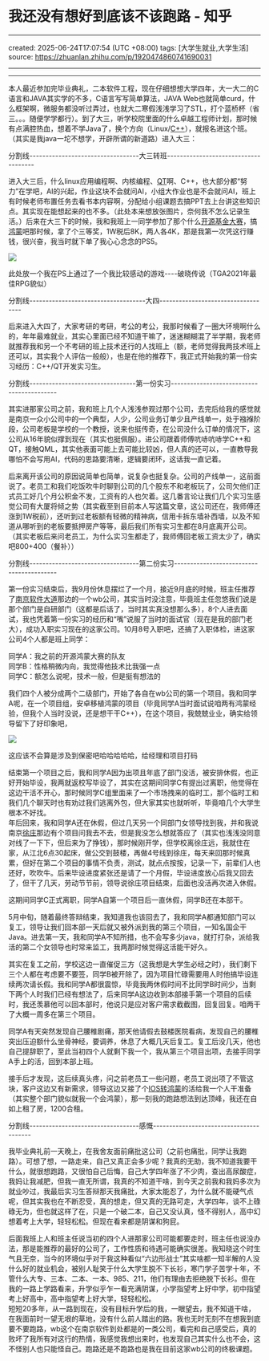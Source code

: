 # 我还没有想好到底该不该跑路 - 知乎

---
created: 2025-06-24T17:07:54 (UTC +08:00)
tags: [大学生就业,大学生活]
source: https://zhuanlan.zhihu.com/p/1920474860741690031

---



---
本人最近参加完毕业典礼，二本软件工程，现在仔细想想大学四年，大一大二的C语言和JAVA其实学的不多，C语言写写简单算法，JAVA Web也就简单curd，什么框架啊，微服务都没听过弄过，也就大二寒假浅浅学习了STL，打个蓝桥杯（省三。。。随便学学都行）。到了大三，听学校院里面的什么卓越工程师计划，那时候有点满腔热血，想着不学Java了，换个方向（Linux/[C++](https://zhida.zhihu.com/search?content_id=259436902&content_type=Article&match_order=1&q=C%2B%2B&zd_token=eyJhbGciOiJIUzI1NiIsInR5cCI6IkpXVCJ9.eyJpc3MiOiJ6aGlkYV9zZXJ2ZXIiLCJleHAiOjE3NTA5Mjg4NTgsInEiOiJDKysiLCJ6aGlkYV9zb3VyY2UiOiJlbnRpdHkiLCJjb250ZW50X2lkIjoyNTk0MzY5MDIsImNvbnRlbnRfdHlwZSI6IkFydGljbGUiLCJtYXRjaF9vcmRlciI6MSwiemRfdG9rZW4iOm51bGx9.SeOnt0PexARZ8rs5jLN-HQ0LXCGZuC1Fe7Nj6MovZL0&zhida_source=entity)），就报名进这个班。（其实是我java一坨不想学，开辟所谓的新道路）进入大三：

分割线----------------------------------大三转班-------------------------------------

进入大三后，什么linux应用编程啊、内核编程、[QT](https://zhida.zhihu.com/search?content_id=259436902&content_type=Article&match_order=1&q=QT&zd_token=eyJhbGciOiJIUzI1NiIsInR5cCI6IkpXVCJ9.eyJpc3MiOiJ6aGlkYV9zZXJ2ZXIiLCJleHAiOjE3NTA5Mjg4NTgsInEiOiJRVCIsInpoaWRhX3NvdXJjZSI6ImVudGl0eSIsImNvbnRlbnRfaWQiOjI1OTQzNjkwMiwiY29udGVudF90eXBlIjoiQXJ0aWNsZSIsIm1hdGNoX29yZGVyIjoxLCJ6ZF90b2tlbiI6bnVsbH0.JIKlficZHBueq4OcC9GrMGjp7EOCLjv1c0aj0ufe8Z4&zhida_source=entity)啊、C++，也大部分都“努力”在学吧，AI的兴起，作业这块不会就问AI，小组大作业也是不会就问AI，班上有时候老师布置任务去看书本内容啊，分配给小组课题去搞PPT去上台讲这些知识点。其实现在能想起来的也不多。（此处本来想放张图片，奈何我不怎么记录生活。）后来在大三下的时候，我和我班上一同学参加了那个什么[开源基金大赛](https://zhida.zhihu.com/search?content_id=259436902&content_type=Article&match_order=1&q=%E5%BC%80%E6%BA%90%E5%9F%BA%E9%87%91%E5%A4%A7%E8%B5%9B&zd_token=eyJhbGciOiJIUzI1NiIsInR5cCI6IkpXVCJ9.eyJpc3MiOiJ6aGlkYV9zZXJ2ZXIiLCJleHAiOjE3NTA5Mjg4NTgsInEiOiLlvIDmupDln7rph5HlpKfotZsiLCJ6aGlkYV9zb3VyY2UiOiJlbnRpdHkiLCJjb250ZW50X2lkIjoyNTk0MzY5MDIsImNvbnRlbnRfdHlwZSI6IkFydGljbGUiLCJtYXRjaF9vcmRlciI6MSwiemRfdG9rZW4iOm51bGx9.ah8LI4Nki7vI_ZL8KSfazZebG8gX1xjOmSxSJBva74U&zhida_source=entity)，搞[鸿蒙](https://zhida.zhihu.com/search?content_id=259436902&content_type=Article&match_order=1&q=%E9%B8%BF%E8%92%99&zd_token=eyJhbGciOiJIUzI1NiIsInR5cCI6IkpXVCJ9.eyJpc3MiOiJ6aGlkYV9zZXJ2ZXIiLCJleHAiOjE3NTA5Mjg4NTgsInEiOiLpuL_okpkiLCJ6aGlkYV9zb3VyY2UiOiJlbnRpdHkiLCJjb250ZW50X2lkIjoyNTk0MzY5MDIsImNvbnRlbnRfdHlwZSI6IkFydGljbGUiLCJtYXRjaF9vcmRlciI6MSwiemRfdG9rZW4iOm51bGx9.05_GblmD63LhWvoUCnS7gx6890ihX9i7OgO7FWiUV0Q&zhida_source=entity)吧那时候，拿了个三等奖，1W税后8K，两人各4K，那是我第一次凭这行赚钱，很兴奋，我当时就下单了我心心念念的PS5。

![](https://pica.zhimg.com/v2-644e4fc59820ab0028e2e68243d04b9a_1440w.jpg)

此处放一个我在PS上通过了一个我比较感动的游戏----破晓传说（TGA2021年最佳RPG貌似）

分割线------------------------------------大四-----------------------------------

后来进入大四了，大家考研的考研，考公的考公，我那时候看了一圈大环境啊什么的，年年最难就业，其实心里面已经不知道干嘛了，迷迷糊糊混了半学期，我老师就推荐我和另一个不考研的班上技术还行的人找班上（额，老师觉得我两技术班上还可以，其实我个人评估一般般），也是在他的推荐下，我正式开始我的第一份实习经历：C++/QT开发实习生。

分割线---------------------------------第一份实习------------------------------------------

其实进那家公司之前，我和班上几个人浅浅参观过那个公司，去完后给我的感觉就是南京一众小公司中的一个典型，人少，公司业务订单少且产线单一，处于襁褓阶段，公司老板是学校的一个教授，说来也挺传奇，在公司没什么订单的情况下，这公司从16年貌似撑到现在（其实也挺佩服）。进公司跟着师傅吭哧吭哧学C++和QT，接触QML，其实他表面可能上去可能比较凶，但人真的还可以，一直教导我哪怕不会写用AI，代码的思路要清晰，逻辑要闭环，这话我一直记着。

后来离开该公司的原因说简单也简单，说复杂也挺复杂。公司的产线单一，这前面说了。老员工和我们吃饭吹牛时聊到公司的几个股东不和老板玩了，公司欠他们正式员工好几个月公积金不发，工资有的人也欠着。这几番言论让我们几个实习生感觉公司有大厦将倾之势（其实截至到目前本人写这篇文章，这公司还在，我师傅还涨到1W税前），还听到过老板额有轻微的精神病，信用卡拆东墙补西墙，以及不知道从哪听到的老板要抵押房产等等，最后我们所有实习生都在8月底离开公司。（其实老板后来问老员工，为什么实习生都走了，我师傅回老板工资太少了，确实吧800+400（餐补））

分割线----------------------------------第二份实习-----------------------------------------

第一份实习结束后，我9月份休息摆烂了一个月，接近9月底的时候，班主任推荐了[南京软件大道](https://zhida.zhihu.com/search?content_id=259436902&content_type=Article&match_order=1&q=%E5%8D%97%E4%BA%AC%E8%BD%AF%E4%BB%B6%E5%A4%A7%E9%81%93&zd_token=eyJhbGciOiJIUzI1NiIsInR5cCI6IkpXVCJ9.eyJpc3MiOiJ6aGlkYV9zZXJ2ZXIiLCJleHAiOjE3NTA5Mjg4NTgsInEiOiLljZfkuqzova_ku7blpKfpgZMiLCJ6aGlkYV9zb3VyY2UiOiJlbnRpdHkiLCJjb250ZW50X2lkIjoyNTk0MzY5MDIsImNvbnRlbnRfdHlwZSI6IkFydGljbGUiLCJtYXRjaF9vcmRlciI6MSwiemRfdG9rZW4iOm51bGx9.VQyfnEHjHcsJ4NabtUwPLholICJaJzMXAw2F9oYlDTg&zhida_source=entity)那边的一个wb公司，其实当时没注意，毕竟班主任忽悠我们说是那个部门是自研部门（这都是后话了，当时其实真没想那么多），8个人进去面试，我也凭着第一份实习的经历和“嘴”说服了当时的面试官（现在是我的部门老大），成功入职实习现在的这家公司。10月8号入职吧，还搞了入职体检，进这家公司4个人都是班上同学：

同学A：我之前的开源鸿蒙大赛的队友  
同学B：性格稍微内向，我觉得他技术比我强一点  
同学C：额怎么说呢，技术一般，但是挺有想法的

我们四个人被分成两个二级部门，开始了各自在wb公司的第一个项目。我和同学A呢，在一个项目组，安卓移植鸿蒙的项目（毕竟同学A当时面试说咱两有鸿蒙经验，但我个人当时没说，还是想干干C++），在这个项目，我兢兢业业，确实给领导留下了好印象吧，  

![](https://pica.zhimg.com/v2-e07d1ecf1faac11fc31a1dc9779fd02a_1440w.jpg)

这应该不会算是涉及到保密吧哈哈哈哈哈，给经理和项目打码

结束第一个项目之后，我和同学A因为出项且年底了部门没活，被安排休假，也正好开始毕设，我两就返校写毕设了，其实在这期间同学C有提出过离职，他觉得在这边干活不开心，那时候同学C组里面来了一个市场拽来的临时工，那个临时工和我们几个聊天时也有劝过我们逃离外包，但大家其实也就听听，毕竟咱几个大学生根本不好找。  
年后回来，我和同学A还在休假，但过几天另一个同部门女领导找到我，并和我说南京[徐庄](https://zhida.zhihu.com/search?content_id=259436902&content_type=Article&match_order=1&q=%E5%BE%90%E5%BA%84&zd_token=eyJhbGciOiJIUzI1NiIsInR5cCI6IkpXVCJ9.eyJpc3MiOiJ6aGlkYV9zZXJ2ZXIiLCJleHAiOjE3NTA5Mjg4NTgsInEiOiLlvpDluoQiLCJ6aGlkYV9zb3VyY2UiOiJlbnRpdHkiLCJjb250ZW50X2lkIjoyNTk0MzY5MDIsImNvbnRlbnRfdHlwZSI6IkFydGljbGUiLCJtYXRjaF9vcmRlciI6MSwiemRfdG9rZW4iOm51bGx9.BEDSUA-_H43mAIeulX1pOypm3B0Sx7xttIlh_2_LX-E&zhida_source=entity)那边有个项目问我去不去，但是我没怎么想就答应了（其实也浅浅没同意对线了一下下，但后来为了挣钱），那时候刚开学，但学校离徐庄远，我就住在家，从江北6点30起床，做公交到鼓楼，再做4号线到徐庄，每天来回那时候真累，但好在第二个项目的事情不负责，测试，就点点按按，记录一下，前辈们人也还好，吹吹牛。后来毕设进度紧张还是请了一个月假，毕设进度放心后我又回去了，但干了几天，劳动节节前，领导说徐庄项目结束，后面也没活再次进入休假。

这期间同学C正式离职，同学A自第一个项目后一直休假，同学B还在本部干。

5月中旬，随着最终答辩结束，我知道我也该回去了，我和同学A都通知部门可以复工，领导让我们回本部一天后就又被外派到我的第三个项目，一知名国企干Java。进去第一天，我和同学A不知所措，也不会写多少java，就打打杂，派给我活的第二个女领导也时常来监工，我两那时候觉得这活能干好久。

其实在复工之前，学校这边一直催促三方（这我想是大学生必经之时），我们剩下三个人都在考虑要不要签，同学B被开除了，因为项目忙碌需要用人时他搞毕设连续两次请长假。我和同学A都很震惊，毕竟我两休假时间不比同学B时间少，当剩下两个人时我们已经有想法了，后来同学A这边收到本部接手第一个项目的后续时，我还羡慕他可以回本部时，他说只是应对客户需求截截图，回复回复。咱两干了大概一周多在第三个项目。

同学A有天突然发现自己腰椎剧痛，那天他请假去鼓楼医院看病，发现自己的腰椎突出压迫额什么坐骨神经，要调养，休息了大概几天后复工。复工后没几天，他也自己提辞职了，至此当初四个人就剩下我一个，我从第三个项目出项，去接手同学A手上的活，回到本部上班。

接手后才发现，这后续真头疼，问之前老员工一些问题，老员工说出项了不管这块，客户这边又有新需求，领导这边又接了个[IOS转鸿蒙](https://zhida.zhihu.com/search?content_id=259436902&content_type=Article&match_order=1&q=IOS%E8%BD%AC%E9%B8%BF%E8%92%99&zd_token=eyJhbGciOiJIUzI1NiIsInR5cCI6IkpXVCJ9.eyJpc3MiOiJ6aGlkYV9zZXJ2ZXIiLCJleHAiOjE3NTA5Mjg4NTgsInEiOiJJT1PovazpuL_okpkiLCJ6aGlkYV9zb3VyY2UiOiJlbnRpdHkiLCJjb250ZW50X2lkIjoyNTk0MzY5MDIsImNvbnRlbnRfdHlwZSI6IkFydGljbGUiLCJtYXRjaF9vcmRlciI6MSwiemRfdG9rZW4iOm51bGx9.ypDW4Z4PP9eYqLcWlH6IcyjY8X4mlCifAEbt9UGKZUg&zhida_source=entity)的活给我一个人干准备（其实整个部门貌似就我一个会鸿蒙），那一刻我的跑路想法到达顶峰，我还在自如上租了房，1200合租。

分割线----------------------------------感慨----------------------------------------

我毕业典礼前一天晚上，在我舍友面前痛批这公司（之前也痛批，同学让我跑路）。可想了想，一路走来，自己又真正会多少呢？我真的无助，我不知道我要干什么，就很想跑路，又很怕自己后悔，自己大学四年涨了不少肉，查出高尿酸症，我妈让我减肥，但我一直无所谓，我真的不知道干啥，到今天之前我和我妈多次为就业吵过，我最后实习生答辩那天我痛批，大家太能忍了，为什么就不能硬气点呢，但其实我也在不断忍受，真的想走，但又真的无路可走，大学四年，谈不上碌碌无为，但也就这样了在，只是一个破二本，自己又没认真，怪不得别人，高中幻想着考上大学，轻轻松松。但现在看来都是阴谋和狗屁。

后面我班上人和班主任说当初的四个人进那家公司可能都要走时，班主任也说没办法，那是能推荐的最好的公司了，工作性质和待遇可能确实很差。我知晓这个时生气且无奈，当今的环境似乎对于我这种看似“六边形战士”其实啥都一知半解的人没什么好的就业机会，被别人耻笑于什么大学生脱不下长衫，寒门学子苦学十年，不管什么大专、三本、二本、一本、985、211，他们有理由去拒绝脱下长衫。但在我的一路上学路看来，升学似乎乍一看充满阴谋，小学指望考上好中学，初中指望考上好高中，高中指望考上好大学，轻轻松松。  
短短20多年，从一路到现在，没有目标升学后的我，一眼望去，我不知道干啥，在我面前时一望无垠的草地，没有什么前人踏出的路。我也无时无刻不在想我到底要不要跑路，wb这个在南京软件到处都是的一类公司，看完和自己感受后，真的败坏了我所有对这行的热情，我感觉我想出来时，也发现自己其实什么也不会，这不怪别人也只能怪自己。跑路还是不跑路也是我在目前这家wb公司的终极课题。
